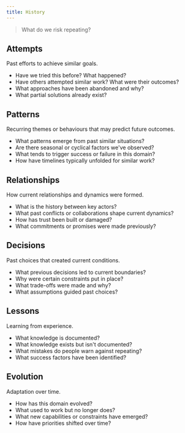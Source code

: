 ```yaml
---
title: History
---
```


> What do we risk repeating?

## Attempts

Past efforts to achieve similar goals.

* Have we tried this before? What happened?
* Have others attempted similar work? What were their outcomes?
* What approaches have been abandoned and why?
* What partial solutions already exist?

## Patterns

Recurring themes or behaviours that may predict future outcomes.

* What patterns emerge from past similar situations?
* Are there seasonal or cyclical factors we've observed?
* What tends to trigger success or failure in this domain?
* How have timelines typically unfolded for similar work?

## Relationships

How current relationships and dynamics were formed.

* What is the history between key actors?
* What past conflicts or collaborations shape current dynamics?
* How has trust been built or damaged?
* What commitments or promises were made previously?

## Decisions

Past choices that created current conditions.

- What previous decisions led to current boundaries?
- Why were certain constraints put in place?
- What trade-offs were made and why?
- What assumptions guided past choices?

## Lessons

Learning from experience.

* What knowledge is documented?
* What knowledge exists but isn't documented?
* What mistakes do people warn against repeating?
* What success factors have been identified?

## Evolution

Adaptation over time.

* How has this domain evolved?
* What used to work but no longer does?
* What new capabilities or constraints have emerged?
* How have priorities shifted over time?